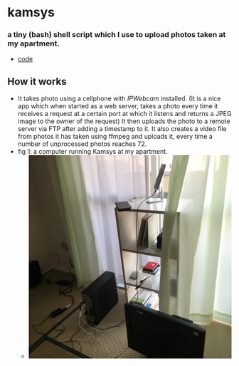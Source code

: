 # kamsys
### a tiny (bash) shell script which I use to upload photos taken at my apartment. 

- [code](https://github.com/anissatta/kamsys/blob/main/kamsys.sh)

## How it works 

- It takes photo using a cellphone with *IPWebcam* installed. (It is a nice app which when started as a web server, takes a photo every time it receives a request at a certain port at which it listens and returns a JPEG image to the owner of the request) It then uploads the photo to a remote server via FTP after adding a timestamp to it.  It also creates a video file from photos it has taken using ffmpeg and uploads it, every time a number of unprocessed photos reaches 72.  
- fig 1: a computer running Kamsys at my apartment. 
  - ![kamsys](kamsys.jpg)
